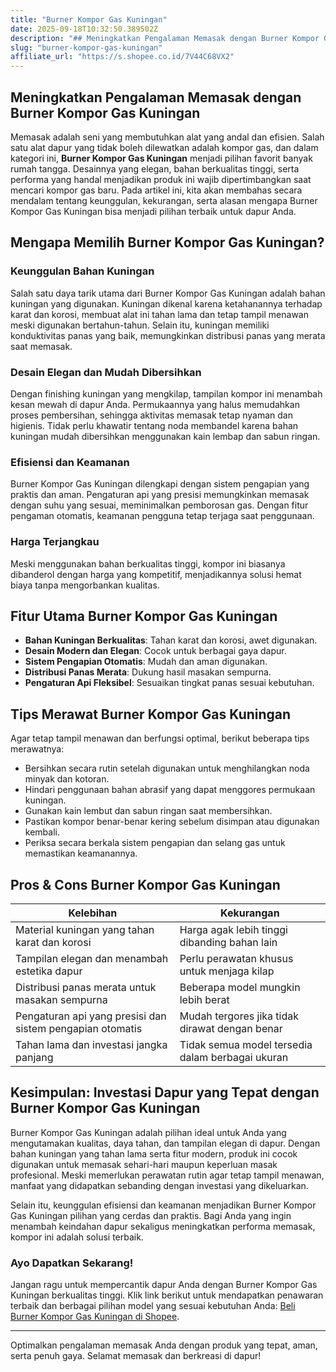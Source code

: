 ```yaml
---
title: "Burner Kompor Gas Kuningan"
date: 2025-09-18T10:32:50.389502Z
description: "## Meningkatkan Pengalaman Memasak dengan Burner Kompor Gas Kuningan..."
slug: "burner-kompor-gas-kuningan"
affiliate_url: "https://s.shopee.co.id/7V44C68VX2"
---
```

## Meningkatkan Pengalaman Memasak dengan Burner Kompor Gas Kuningan

Memasak adalah seni yang membutuhkan alat yang andal dan efisien. Salah satu alat dapur yang tidak boleh dilewatkan adalah kompor gas, dan dalam kategori ini, **Burner Kompor Gas Kuningan** menjadi pilihan favorit banyak rumah tangga. Desainnya yang elegan, bahan berkualitas tinggi, serta performa yang handal menjadikan produk ini wajib dipertimbangkan saat mencari kompor gas baru. Pada artikel ini, kita akan membahas secara mendalam tentang keunggulan, kekurangan, serta alasan mengapa Burner Kompor Gas Kuningan bisa menjadi pilihan terbaik untuk dapur Anda.

## Mengapa Memilih Burner Kompor Gas Kuningan?

### Keunggulan Bahan Kuningan
Salah satu daya tarik utama dari Burner Kompor Gas Kuningan adalah bahan kuningan yang digunakan. Kuningan dikenal karena ketahanannya terhadap karat dan korosi, membuat alat ini tahan lama dan tetap tampil menawan meski digunakan bertahun-tahun. Selain itu, kuningan memiliki konduktivitas panas yang baik, memungkinkan distribusi panas yang merata saat memasak.

### Desain Elegan dan Mudah Dibersihkan
Dengan finishing kuningan yang mengkilap, tampilan kompor ini menambah kesan mewah di dapur Anda. Permukaannya yang halus memudahkan proses pembersihan, sehingga aktivitas memasak tetap nyaman dan higienis. Tidak perlu khawatir tentang noda membandel karena bahan kuningan mudah dibersihkan menggunakan kain lembap dan sabun ringan.

### Efisiensi dan Keamanan
Burner Kompor Gas Kuningan dilengkapi dengan sistem pengapian yang praktis dan aman. Pengaturan api yang presisi memungkinkan memasak dengan suhu yang sesuai, meminimalkan pemborosan gas. Dengan fitur pengaman otomatis, keamanan pengguna tetap terjaga saat penggunaan.

### Harga Terjangkau
Meski menggunakan bahan berkualitas tinggi, kompor ini biasanya dibanderol dengan harga yang kompetitif, menjadikannya solusi hemat biaya tanpa mengorbankan kualitas.

## Fitur Utama Burner Kompor Gas Kuningan

- **Bahan Kuningan Berkualitas**: Tahan karat dan korosi, awet digunakan.
- **Desain Modern dan Elegan**: Cocok untuk berbagai gaya dapur.
- **Sistem Pengapian Otomatis**: Mudah dan aman digunakan.
- **Distribusi Panas Merata**: Dukung hasil masakan sempurna.
- **Pengaturan Api Fleksibel**: Sesuaikan tingkat panas sesuai kebutuhan.

## Tips Merawat Burner Kompor Gas Kuningan
Agar tetap tampil menawan dan berfungsi optimal, berikut beberapa tips merawatnya:

- Bersihkan secara rutin setelah digunakan untuk menghilangkan noda minyak dan kotoran.
- Hindari penggunaan bahan abrasif yang dapat menggores permukaan kuningan.
- Gunakan kain lembut dan sabun ringan saat membersihkan.
- Pastikan kompor benar-benar kering sebelum disimpan atau digunakan kembali.
- Periksa secara berkala sistem pengapian dan selang gas untuk memastikan keamanannya.

## Pros & Cons Burner Kompor Gas Kuningan

| Kelebihan                                               | Kekurangan                                   |
|-----------------------------------------------------------|----------------------------------------------|
| Material kuningan yang tahan karat dan korosi           | Harga agak lebih tinggi dibanding bahan lain |
| Tampilan elegan dan menambah estetika dapur             | Perlu perawatan khusus untuk menjaga kilap |
| Distribusi panas merata untuk masakan sempurna           | Beberapa model mungkin lebih berat          |
| Pengaturan api yang presisi dan sistem pengapian otomatis | Mudah tergores jika tidak dirawat dengan benar |
| Tahan lama dan investasi jangka panjang                  | Tidak semua model tersedia dalam berbagai ukuran |

## Kesimpulan: Investasi Dapur yang Tepat dengan Burner Kompor Gas Kuningan

Burner Kompor Gas Kuningan adalah pilihan ideal untuk Anda yang mengutamakan kualitas, daya tahan, dan tampilan elegan di dapur. Dengan bahan kuningan yang tahan lama serta fitur modern, produk ini cocok digunakan untuk memasak sehari-hari maupun keperluan masak profesional. Meski memerlukan perawatan rutin agar tetap tampil menawan, manfaat yang didapatkan sebanding dengan investasi yang dikeluarkan.

Selain itu, keunggulan efisiensi dan keamanan menjadikan Burner Kompor Gas Kuningan pilihan yang cerdas dan praktis. Bagi Anda yang ingin menambah keindahan dapur sekaligus meningkatkan performa memasak, kompor ini adalah solusi terbaik.

### Ayo Dapatkan Sekarang!

Jangan ragu untuk mempercantik dapur Anda dengan Burner Kompor Gas Kuningan berkualitas tinggi. Klik link berikut untuk mendapatkan penawaran terbaik dan berbagai pilihan model yang sesuai kebutuhan Anda: [Beli Burner Kompor Gas Kuningan di Shopee](https://s.shopee.co.id/7V44C68VX2).

---

Optimalkan pengalaman memasak Anda dengan produk yang tepat, aman, serta penuh gaya. Selamat memasak dan berkreasi di dapur!